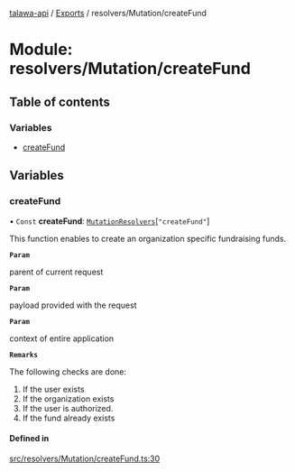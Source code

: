 [talawa-api](../README.md) / [Exports](../modules.md) / resolvers/Mutation/createFund

# Module: resolvers/Mutation/createFund

## Table of contents

### Variables

- [createFund](resolvers_Mutation_createFund.md#createfund)

## Variables

### createFund

• `Const` **createFund**: [`MutationResolvers`](types_generatedGraphQLTypes.md#mutationresolvers)[``"createFund"``]

This function enables to create an organization specific fundraising funds.

**`Param`**

parent of current request

**`Param`**

payload provided with the request

**`Param`**

context of entire application

**`Remarks`**

The following checks are done:
1. If the user exists
2. If the organization exists
3. If the user is authorized.
4. If the fund already exists

#### Defined in

[src/resolvers/Mutation/createFund.ts:30](https://github.com/PalisadoesFoundation/talawa-api/blob/636e51c/src/resolvers/Mutation/createFund.ts#L30)
